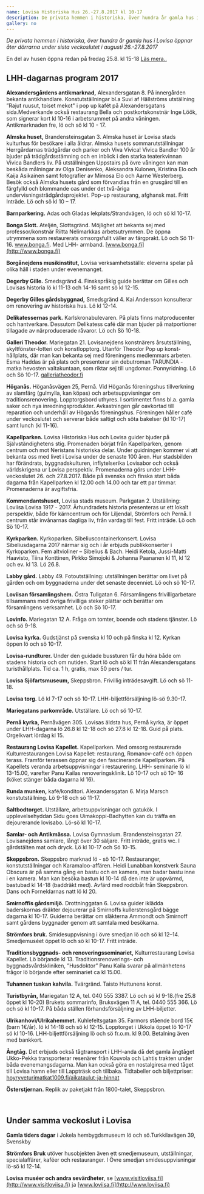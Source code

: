 ```yaml
---
name: Lovisa Historiska Hus 26.-27.8.2017 kl 10-17
description: De privata hemmen i historiska, över hundra år gamla hus i Lovisa öppnar åter dörrarna under sista veckoslutet i augusti. Kolla in veckoslutets program!
gallery: no
---
```

*De privata hemmen i historiska, över hundra år gamla hus i Lovisa öppnar åter dörrarna under sista veckoslutet i augusti 26.-27.8.2017*

En del av husen öppna redan på fredag 25.8. kl 15-18  [Läs mera..](/programmet/perjantai)

## LHH-dagarnas program 2017

**Alexandersgårdens antikmarknad,** Alexandersgatan 8. På innergården bekanta antikhandlare. Konstutställningar bl.a  Suvi af Hällströms utställning ”Rajut ruusut, toiset mekot" i pop up kafét på Alexandersgatans sida.Medverkande också restaurang Bella och postkortskonstnär Inge Löök, som signerar kort kl 10-16 i arbetsrummet på andra våningen. Antikmarknaden fre, lö och sö kl 10 - 17.

**Almska huset,** Brandensteinsgatan 3. Almska huset är Lovisa stads kulturhus för besökare i alla åldrar. Almska husets sommarutställningar Herrgårdarnas trädgårdar och parker och Viva Vivica! Vivica Bandler 100 år bjuder på trädgårdsstämning och en inblick i den starka teaterkvinnan Vivica Bandlers liv. På utställningen Uppstairs på övre våningen kan man beskåda målningar av Olga Denisenko, Aleksandra Kulonen, Kristina Elo och Kaija Asikainen samt fotografier av Mimosa Elo och Aarne Westerberg. Besök också Almska husets gård som förvandlas från en grusgård till en färgfylld och blommande oas under det två-åriga undervisningsträdgårdsprojektet. Pop-up restaurang, afghansk mat. Fritt Inträde. Lö och sö kl 10 – 17.

**Barnparkering.** Adas och Gladas lekplats/Strandvägen, lö och sö kl 10-17.

**Bonga Slott.** Ateljén, Slottsgränd. Möjlighet att bekanta sej med professor/konstnär Riitta Nelimarkkas arbetsutrymmen. De öppna utrymmena som restaurerats omsorgsfullt väller av färgprakt. Lö och Sö 11-16.  www.bonga.fi. Med LHH- armband. [www.bonga.fi](http://www.bonga.fi)

**Borgånejdens musikinstitut,** Lovisa verksamhetsställe: eleverna spelar på olika håll i staden under evenemanget.

**Degerby Gille.** Smedsgränd 4. Finskspråkig guide berättar om Gilles och Lovisas historia lö kl 11-13 och 14-16 samt sö  kl 12-15.

**Degerby Gilles gårdsbyggnad,** Smedsgränd 4. Kai Andersson konsulterar om renovering av historiska hus. Lö kl 12-14.

**Delikatessernas park.** Karlskronabulevaren. På plats finns matproducenter och hantverkare. Dessutom Delikatess café där man bjuder på matportioner tillagade av närproducerade råvaror. Lö och Sö 10-18.

**Galleri Theodor.** Mariegatan 21. Lovisanejdens konstnärers årsutställning, skyltfönster-lotteri och konstlopptorg. Utanför Theodor Pop up konst-hållplats, där man kan bekanta sej med föreningens medlemmars arbeten. Esma Haddas är på plats och presenterar sin debutroman TARUNDIA - matka hevosten valtakuntaan, som riktar sej till ungdomar. Ponnyridning. Lö och Sö 10-17. [galleriatheodor.fi](http://galleriatheodor.fi)

**Höganås.** Höganåsvägen 25, Pernå. Vid Höganås föreningshus tillverkning av slamfärg (gulmylla, kan köpas) och arbetsuppvisningar om traditionsrenovering. Lopptorgsbord uthyres. I sortimentet finns bl.a. gamla saker och nya inredningsprodukter. Avkastningen går oavkortad till reparation och underhåll av Höganås föreningshus. Föreningen håller café under veckoslutet och serverar både saltigt och söta bakelser (kl 10-17) samt lunch (kl 11-16).

**Kapellparken.** Lovisa Historiska Hus och Lovisa guider bjuder på Självständighetens stig. Promenaden börjat från Kapellparken, genom centrum och mot Neristans historiska delar. Under guidningen kommer vi att bekanta oss med livet i Lovisa under de senaste 100 åren. Hur stadsbilden har förändrats, byggnadskulturen, inflytelserika Lovisabor och också världskrigena ur Lovisa perspektiv. Promenaderna görs under LHH-veckoslutet 26. och 27.8.2017. Både på svenska och finska start båda dagarna från Kapellparken kl 12.00 och 14.00 och tar ett par timmar. Promenaderna är avgiftsfria.

**Kommendantshuset,** Lovisa stads museum. Parkgatan 2. Utställning: Loviisa Lovisa 1917 - 2017. Århundradets historia presenteras ur ett lokalt perspektiv, både för kärncentrum och för Liljendal, Strömfors och Pernå. I centrum står invånarnas dagliga liv, från vardag till fest. Fritt inträde. Lö och Sö 10-17.

**Kyrkparken.** Kyrkoparken. Sibeliuscontainerkonsert. Lovisa Sibeliusdagarna 2017 närmar sig och i år erbjuds publikkonserter i Kyrkoparken. Fem altvioliner – Sibelius & Bach. Heidi Ketola, Jussi-Matti Haavisto, Tiina Konttinen, Pirkko Simojoki & Johanna Paananen kl 11, kl 12 och ev. kl 13. Lö 26.8.

**Labby gård.** Labby 49. Fotoutställning: utställningen  berättar om livet på gården och om byggnaderna under det senaste decenniet. Lö och sö 10-17.

**Loviisan församlingshem.** Östra Tullgatan 6. Församlingens frivilligarbetare tillsammans med övriga frivilliga steker plättar och berättar om församlingens verksamhet. Lö och Sö 10-17.

**Lovinfo.** Mariegatan 12 A. Fråga om tomter, boende och stadens tjänster. Lö och sö 9-18.

**Lovisa kyrka.** Gudstjänst på svenska kl 10 och på finska kl 12. Kyrkan öppen lö och sö 10-17.

**Lovisa-rundturer.** Under den guidade bussturen får du höra både om stadens historia och om nutiden. Start lö och sö kl 11 från Alexandersgatans turisthållplats. Tid ca. 1 h, gratis, max 50 pers / tur.

**Lovisa Sjöfartsmuseum,** Skeppsbron. Frivillig inträdesavgift. Lö och sö 11-18.

**Lovisa torg.** Lö kl 7-17 och sö 10-17. LHH-biljettförsäljning lö-sö 9.30-17.

**Mariegatans parkområde.** Utställare. Lö och sö 10-17.

**Pernå kyrka,** Pernåvägen 305. Lovisas äldsta hus, Pernå kyrka, är öppet under LHH-dagarna lö 26.8 kl 12-18 och sö 27.8 kl 12-18. Guid på plats. Orgelkvart lördag kl 15.

**Restaurang Lovisa Kapellet.** Kapellparken. Med omsorg restaurerade Kulturrestaurangen Lovisa Kapellet: restaurang, Romanov-café och öppen terass. Framför terassen öppnar sig den fascinerande Kapellparken. På Kapellets veranda arbetsuppvisningar i restaurering. LHH- seminarie lö kl 13-15.00, varefter Panu Kailas renoveringsklinik. Lö 10-17 och sö 10- 16 (köket stänger båda dagarna kl 16).

**Runda munken,** kafé/konditori. Alexandersgatan 6. Mirja Marsch konstutställning. Lö 9-18 och sö 11-17.

**Saltbodtorget.** Utställare, arbetsuppvisningar och gatukök. I upplevelsehyddan Sidu goes Uimakoppi-Badhytten kan du träffa en dejourerande lovisabo. Lö-sö kl 10-17.

**Samlar- och Antikmässa.** Lovisa Gymnasium. Brandensteinsgatan 27. Lovisanejdens samlare, långt över 30 säljare. Fritt inträde, gratis wc. I gårdstälten mat och dryck. Lö kl 10-17 och Sö 10-15.

**Skeppsbron.** Skeppsbro marknad lö - sö 10-17. Restauranger, konstutställningar och Karamaloo-affären. Heidi Lunabban konstverk Sauna Obscura är på samma gång en bastu och en kamera, man badar bastu inne i en kamera. Man kan besöka bastun kl 10-14 då den inte är uppvärmd, bastubad kl 14-18 (baddräkt med). Avfärd med roddbåt från Skeppsbron. Dans och Forneldarnas natt lö kl 20.

**Smirnoffis gårdsmiljö.** Drottninggatan 6. Lovisa guider iklädda baderskornas dräkter dejourerar på Smirnoffs kullerstensgård bägge dagarna kl 10-17. Guiderna berättar om släkterna Ammondt och Smirnoff samt gårdens byggnader genom att samtala med besökarna.

**Strömfors bruk.** Smidesuppvisning i övre smedjan lö och sö kl 12–14. Smedjemuséet öppet lö och sö kl 10-17. Fritt inträde.

**Traditionsbyggnads- och renoveringsseminariet,** Kulturrestaurang Lovisa Kapellet. Lö börjande kl 13. Traditionsrenoverings- och byggnadsvårdskliniken, ”Husdoktor” Panu Kaila svarar på allmänhetens frågor lö börjande efter seminariet ca kl 15.00.

**Tuhannen tuskan kahvila.** Tvärgränd. Taisto Huttunens konst.

**Turistbyrån,** Mariegatan 12 A, tel. 040 555 3387. Lö och sö kl 9-18.(fre 25.8 öppet kl 10-20) Brukets sommarinfo, Bruksvägen 11 A, tel. 0440 555 366. Lö och sö kl 10-17. På båda ställen förhandsförsäljning av LHH-biljetter.

**Ulrikanhovi/Ulrikahemmet.** Kuhlefeltsgatan 35. Farmors stående bord 15€ (barn 1€/år). lö kl 14-18 och sö kl 12-15. Lopptorget i Ukkola öppet lö 10-17 sö kl 10-16. LHH-biljettförsäljning lö och sö fr.o.m. kl 9.00. Betalning även med bankkort.

**Ångtåg.** Det erbjuds också tågtransport i LHH-anda då det gamla ångtåget Ukko-Pekka transporterar resenärer från Kouvola och Lahtis trakten under båda evenemangsdagarna. Man kan också göra en nostalgiresa med tåget till Lovisa hamn eller till Lappträsk och tillbaka. Tidtabeller och biljettpriser: [hoyryveturimatkat1009.fi/aikataulut-ja-hinnat](http://hoyryveturimatkat1009.fi/aikataulut-ja-hinnat)

**Österstjernan.** Replik av paketjakt från 1800-talet, Skeppsbron.

&nbsp;

## Under samma veckoslut i Lovisa

**Gamla tiders dagar** i Jokela hembygdsmuseum lö och sö.Turkkilavägen 39, Svenskby

**Strömfors Bruk** utöver husobjekten även ett smedjemuseum, utställningar, specialaffärer, kaféer och restauranger. I Övre smedjan smidesuppvisningar lö-sö kl 12-14.

**Lovisa muséer och andra sevärdheter**, se [www.visitloviisa.fi](http://www.visitloviisa.fi) ja [www.loviisa.fi](http://www.loviisa.fi)
